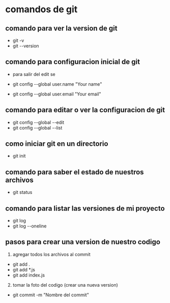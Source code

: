 # comandos de git

## comando para ver la version de git

-  git -v
-  git --version

## comando para configuracion inicial de git

- para salir del edit se 

-  git config --global user.name "Your name"
-  git config --global user.email "Your email"

## comando para editar o ver la configuracion de git

- git config --global --edit
- git config --global --list

## como iniciar git en un directorio

- git init

## comando para saber el estado de nuestros archivos

- git status 

## comando para listar las versiones de mi proyecto

- git log
- git log --oneline

## pasos para crear una version de nuestro codigo

1. agregar todos los archivos al commit
-  git add .
-  git add *.js
-  git add index.js

2. tomar la foto del codigo (crear una nueva version)

-  git commit -m "Nombre del commit"





